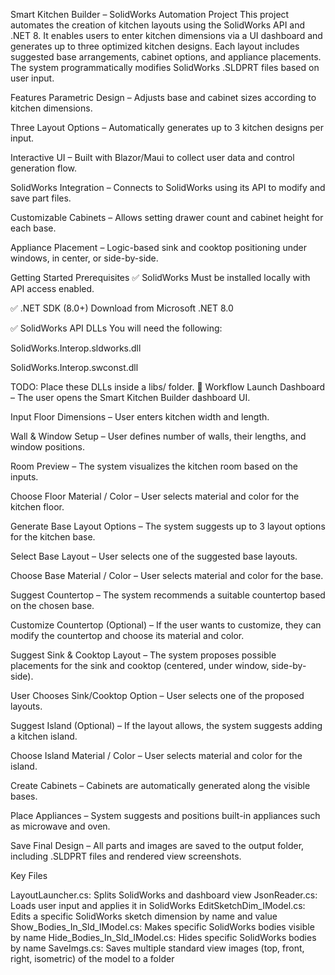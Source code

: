 Smart Kitchen Builder – SolidWorks Automation Project
This project automates the creation of kitchen layouts using the SolidWorks API and .NET 8. It enables users to enter kitchen dimensions via a UI dashboard and generates up to three optimized kitchen designs. Each layout includes suggested base arrangements, cabinet options, and appliance placements. The system programmatically modifies SolidWorks .SLDPRT files based on user input.

Features
Parametric Design – Adjusts base and cabinet sizes according to kitchen dimensions.

Three Layout Options – Automatically generates up to 3 kitchen designs per input.

Interactive UI – Built with Blazor/Maui to collect user data and control generation flow.

SolidWorks Integration – Connects to SolidWorks using its API to modify and save part files.

Customizable Cabinets – Allows setting drawer count and cabinet height for each base.

Appliance Placement – Logic-based sink and cooktop positioning under windows, in center, or side-by-side.

Getting Started
Prerequisites
✅ SolidWorks
Must be installed locally with API access enabled.

✅ .NET SDK (8.0+)
Download from Microsoft .NET 8.0

✅ SolidWorks API DLLs
You will need the following:

SolidWorks.Interop.sldworks.dll

SolidWorks.Interop.swconst.dll

TODO: Place these DLLs inside a libs/ folder.
🧭 Workflow
Launch Dashboard – The user opens the Smart Kitchen Builder dashboard UI.

Input Floor Dimensions – User enters kitchen width and length.

Wall & Window Setup – User defines number of walls, their lengths, and window positions.

Room Preview – The system visualizes the kitchen room based on the inputs.

Choose Floor Material / Color – User selects material and color for the kitchen floor.

Generate Base Layout Options – The system suggests up to 3 layout options for the kitchen base.

Select Base Layout – User selects one of the suggested base layouts.

Choose Base Material / Color – User selects material and color for the base.

Suggest Countertop – The system recommends a suitable countertop based on the chosen base.

Customize Countertop (Optional) – If the user wants to customize, they can modify the countertop and choose its material and color.

Suggest Sink & Cooktop Layout – The system proposes possible placements for the sink and cooktop (centered, under window, side-by-side).

User Chooses Sink/Cooktop Option – User selects one of the proposed layouts.

Suggest Island (Optional) – If the layout allows, the system suggests adding a kitchen island.

Choose Island Material / Color – User selects material and color for the island.

Create Cabinets – Cabinets are automatically generated along the visible bases.

Place Appliances – System suggests and positions built-in appliances such as microwave and oven.

Save Final Design – All parts and images are saved to the output folder, including .SLDPRT files and rendered view screenshots.

Key Files

LayoutLauncher.cs: Splits SolidWorks and dashboard view
JsonReader.cs: Loads user input and applies it in SolidWorks
EditSketchDim_IModel.cs: Edits a specific SolidWorks sketch dimension by name and value
Show_Bodies_In_Sld_IModel.cs: Makes specific SolidWorks bodies visible by name
Hide_Bodies_In_Sld_IModel.cs: Hides specific SolidWorks bodies by name
SaveImgs.cs: Saves multiple standard view images (top, front, right, isometric) of the model to a folder
